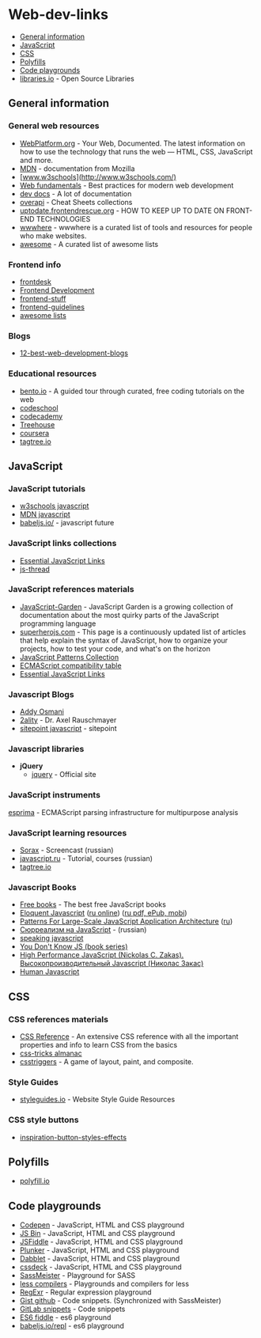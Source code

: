 # Web-dev-links

- [General information](#general-information)
- [JavaScript](#javascript)
- [CSS](#css)
- [Polyfills](#polyfills)
- [Code playgrounds](#code-playgrounds)
- [libraries.io](http://libraries.io/) - Open Source Libraries

## General information

### General web resources
- [WebPlatform.org](http://www.webplatform.org/) - Your Web, Documented. The latest information on how to use the technology that runs the web — HTML, CSS, JavaScript and more.
- [MDN](https://developer.mozilla.org/en-US/) - documentation from Mozilla
- [www.w3schools](http://www.w3schools.com/)
- [Web fundamentals](https://developers.google.com/web/fundamentals/) - Best practices for modern web development
- [dev docs](http://devdocs.io/) - A lot of documentation
- [overapi](http://overapi.com/) - Cheat Sheets collections
- [uptodate.frontendrescue.org](http://uptodate.frontendrescue.org/) - HOW TO KEEP UP TO DATE ON FRONT-END TECHNOLOGIES
- [wwwhere](http://wwwhere.io/) - wwwhere is a curated list of tools and resources for people who make websites.
- [awesome](https://github.com/sindresorhus/awesome) - A curated list of awesome lists


### Frontend info
- [frontdesk](https://github.com/miripiruni/frontdesk)
- [Frontend Development](https://github.com/dypsilon/frontend-dev-bookmarks)
- [frontend-stuff](https://github.com/moklick/frontend-stuff)
- [frontend-guidelines](https://github.com/bendc/frontend-guidelines)
- [awesome lists](https://github.com/sindresorhus/awesome)


### Blogs
- [12-best-web-development-blogs](http://usersnap.com/blog/12-best-web-development-blogs-reading-right-now/)


### Educational resources
- [bento.io](https://www.bento.io/) - A guided tour through curated, free coding tutorials on the web
- [codeschool](https://www.codeschool.com/)
- [codecademy](http://www.codecademy.com/)
- [Treehouse](http://teamtreehouse.com/)
- [coursera](https://www.coursera.org/)
- [tagtree.io](http://tagtree.io/)

## JavaScript

### JavaScript tutorials
- [w3schools javascript](http://www.w3schools.com/js/default.asp)
- [MDN javascript](https://developer.mozilla.org/en-US/docs/Web/JavaScript)
- [babeljs.io/](https://babeljs.io/) - javascript future


### JavaScript links collections
- [Essential JavaScript Links](https://gist.github.com/ericelliott/d576f72441fc1b27dace)
- [js-thread](https://github.com/ID25/js-thread)


### JavaScript references materials
- [JavaScript-Garden](http://bonsaiden.github.io/JavaScript-Garden/) - JavaScript Garden is a growing collection of documentation about the most quirky parts of the JavaScript programming language
- [superherojs.com](http://superherojs.com/) - This page is a continuously updated list of articles that help explain the syntax of JavaScript, how to organize your projects, how to test your code, and what's on the horizon
- [JavaScript Patterns Collection](http://shichuan.github.io/javascript-patterns/)
- [ECMAScript compatibility table](http://kangax.github.io/compat-table/es5/)
- [Essential JavaScript Links](https://gist.github.com/ericelliott/d576f72441fc1b27dace)


### Javascript Blogs
- [Addy Osmani](http://addyosmani.com/blog/)
- [2ality](http://www.2ality.com/) - Dr. Axel Rauschmayer
- [sitepoint javascript](http://www.sitepoint.com/javascript/) - sitepoint



### Javascript libraries
- **jQuery**
    + [jquery](http://jquery.com/) - Official site


### JavaScript instruments
[esprima](http://esprima.org/index.html) - ECMAScript parsing infrastructure for multipurpose analysis


### JavaScript learning resources
- [Sorax](https://www.youtube.com/playlist?list=PL363QX7S8MfSxcHzvkNEqMYbOyhLeWwem) - Screencast (russian)
- [javascript.ru](http://javascript.ru/) - Tutorial, courses (russian)
- [tagtree.io](http://tagtree.io/)


### Javascript Books
- [Free books](http://jsbooks.revolunet.com/) - The best free JavaScript books
- [Eloquent Javascript](http://eloquentjavascript.net/) ([ru online](http://habrahabr.ru/post/240219/)) ([ru pdf, ePub, mobi](http://habrahabr.ru/post/253101/))
- [Patterns For Large-Scale JavaScript Application Architecture](http://addyosmani.com/largescalejavascript/) ([ru](http://largescalejs.ru/))
- [Сюрреализм на JavaScript](http://bakhirev.biz/book/#SDPcG) - (russian)
- [speaking javascript](http://speakingjs.com/es5/)
- [You Don't Know JS (book series)](https://github.com/getify/You-Dont-Know-JS/blob/master/README.md?utm_source=javascriptweekly&utm_medium=email)
- [High Performance JavaScript (Nickolas C. Zakas). Высокопроизводительный Javascript (Николас Закас)](http://vstarkov.ru/high-performance-javascript/)
- [Human Javascript](http://read.humanjavascript.com/ch00-foreword.html)


## CSS

### CSS references materials
- [CSS Reference](http://tympanus.net/codrops/css_reference/) - An extensive CSS reference with all the important properties and info to learn CSS from the basics
- [css-tricks almanac](http://css-tricks.com/almanac/)
- [csstriggers](http://csstriggers.com/) - A game of layout, paint, and composite.

### Style Guides
- [styleguides.io](http://styleguides.io/) - Website Style Guide Resources

### CSS style buttons
- [inspiration-button-styles-effects](http://tympanus.net/codrops/2015/02/26/inspiration-button-styles-effects/)


## Polyfills
- [polyfill.io](https://cdn.polyfill.io/v1/docs/)


## Code playgrounds
- [Codepen](http://codepen.io/) - JavaScript, HTML and CSS playground
- [JS Bin](http://jsbin.com/?html,output) - JavaScript, HTML and CSS playground
- [JSFiddle](http://jsfiddle.net/) - JavaScript, HTML and CSS playground
- [Plunker](http://plnkr.co/) - JavaScript, HTML and CSS playground
- [Dabblet](http://dabblet.com/) - JavaScript, HTML and CSS playground
- [cssdeck](http://cssdeck.com/) - JavaScript, HTML and CSS playground
- [SassMeister](http://sassmeister.com/) - Playground for SASS
- [less compilers](http://lesscss.org/usage/#online-less-compilers) - Playgrounds and compilers for less
- [RegExr](http://regexr.com/) - Regular expression playground
- [Gist github](https://gist.github.com/) - Code snippets. (Synchronized with SassMeister)
- [GitLab snippets](https://gitlab.com/snippets) - Code snippets
- [ES6 fiddle](http://www.es6fiddle.net/) - es6 playground
- [babeljs.io/repl](http://babeljs.io/repl/) - es6 playground